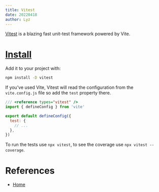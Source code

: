 ```yaml
---
title: Vitest
date: 20220418
author: Lyz
---
```


[Vitest](https://vitest.dev/) is a blazing fast unit-test framework powered by
Vite.

# [Install](https://vitest.dev/guide/#overview)

Add it to your project with:

```bash
npm install -D vitest
```

If you've used Vite, Vitest will read the configuration from the
`vite.config.js` file so add the `test` property there.

```javascript
/// <reference types="vitest" />
import { defineConfig } from 'vite'

export default defineConfig({
  test: {
    // ...
  },
})
```

To run the tests use `npx vitest`, to see the coverage use `npx vitest
--coverage`.



# References

* [Home](https://vitest.dev/)
